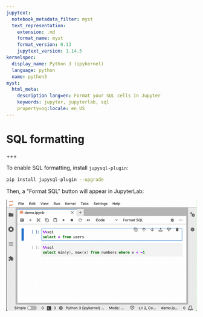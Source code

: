 ```yaml
---
jupytext:
  notebook_metadata_filter: myst
  text_representation:
    extension: .md
    format_name: myst
    format_version: 0.13
    jupytext_version: 1.14.5
kernelspec:
  display_name: Python 3 (ipykernel)
  language: python
  name: python3
myst:
  html_meta:
    description lang=en: Format your SQL cells in Jupyter
    keywords: jupyter, jupyterlab, sql
    property=og:locale: en_US
---
```


# SQL formatting

+++

To enable SQL formatting, install `jupysql-plugin`:

```sh
pip install jupysql-plugin --upgrade
```

Then, a "Format SQL" button will appear in JupyterLab:

![format](../static/format-sql.gif)
